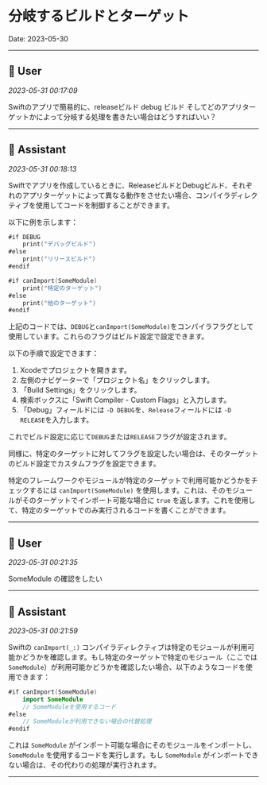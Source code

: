 # 分岐するビルドとターゲット

Date: 2023-05-30

---

## 👤 User
*2023-05-31 00:17:09*

Swiftのアプリで簡易的に、releaseビルド debug ビルド そしてどのアプリターゲットかによって分岐する処理を書きたい場合はどうすればいい？

---

## 🤖 Assistant
*2023-05-31 00:18:13*

Swiftでアプリを作成しているときに、ReleaseビルドとDebugビルド、それぞれのアプリターゲットによって異なる動作をさせたい場合、コンパイラディレクティブを使用してコードを制御することができます。

以下に例を示します：

```swift
#if DEBUG
    print("デバッグビルド")
#else
    print("リリースビルド")
#endif

#if canImport(SomeModule)
    print("特定のターゲット")
#else
    print("他のターゲット")
#endif
```

上記のコードでは、`DEBUG`と`canImport(SomeModule)`をコンパイラフラグとして使用しています。これらのフラグはビルド設定で設定できます。

以下の手順で設定できます：

1. Xcodeでプロジェクトを開きます。
2. 左側のナビゲーターで「プロジェクト名」をクリックします。
3. 「Build Settings」をクリックします。
4. 検索ボックスに「Swift Compiler - Custom Flags」と入力します。
5. 「Debug」フィールドには `-D DEBUG`を、`Release`フィールドには `-D RELEASE`を入力します。

これでビルド設定に応じて`DEBUG`または`RELEASE`フラグが設定されます。

同様に、特定のターゲットに対してフラグを設定したい場合は、そのターゲットのビルド設定でカスタムフラグを設定できます。

特定のフレームワークやモジュールが特定のターゲットで利用可能かどうかをチェックするには `canImport(SomeModule)` を使用します。これは、そのモジュールがそのターゲットでインポート可能な場合に `true` を返します。これを使用して、特定のターゲットでのみ実行されるコードを書くことができます。

---

## 👤 User
*2023-05-31 00:21:35*

SomeModule の確認をしたい

---

## 🤖 Assistant
*2023-05-31 00:21:59*

Swiftの `canImport(_:)` コンパイラディレクティブは特定のモジュールが利用可能かどうかを確認します。もし特定のターゲットで特定のモジュール（ここでは `SomeModule`）が利用可能かどうかを確認したい場合、以下のようなコードを使用できます：

```swift
#if canImport(SomeModule)
    import SomeModule
    // SomeModuleを使用するコード
#else
    // SomeModuleが利用できない場合の代替処理
#endif
```

これは `SomeModule` がインポート可能な場合にそのモジュールをインポートし、`SomeModule` を使用するコードを実行します。もし `SomeModule` がインポートできない場合は、その代わりの処理が実行されます。

---
